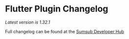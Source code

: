 # Flutter Plugin Changelog

*Latest version is 1.32.1*

Full changelog can be found at the [Sumsub Developer Hub](https://developers.sumsub.com/msdk/plugins/flutter/changelog.html)
